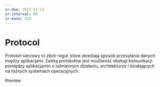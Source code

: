 ```yaml
---
sr-due: 2022-11-13
sr-interval: 60
sr-ease: 310
---
```


# Protocol
Protokół sieciowy to zbiór reguł, które określają sposób przesyłania danych między aplikacjami. Zaletą protokołów jest możliwość obsługi komunikacji pomiędzy aplikacjamio o odmiennym działaniu, architekturze i działających na różnych systemach operacyjnych.

#review